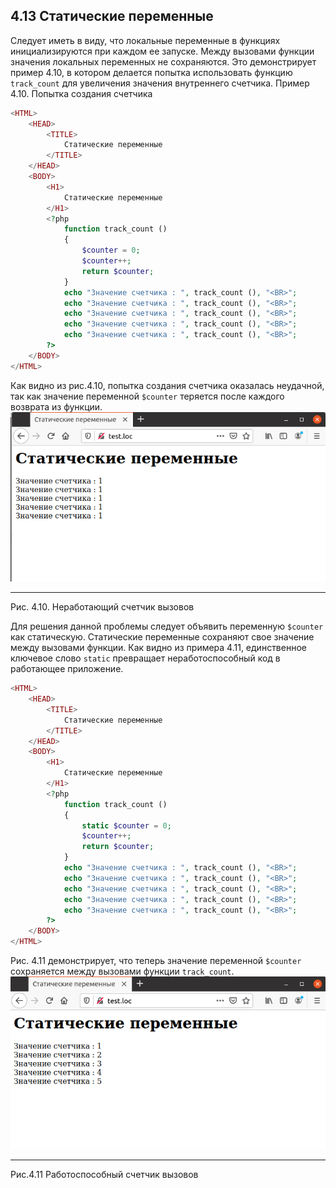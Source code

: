 ## 4.13 Статические переменные
Следует иметь в виду, что локальные переменные в функциях инициализируются при каждом ее запуске. Между вызовами функции значения локальных переменных не сохраняются. Это демонстрирует пример 4.10, в котором делается попытка использовать функцию `track_count` для увеличения значения внутреннего счетчика.
Пример 4.10. Попытка создания счетчика
```php
<HTML>
    <HEAD>
        <TITLE>
            Статические переменные
        </TITLE>
    </HEAD>
    <BODY>
        <H1>
            Статические переменные
        </H1>
        <?php
            function track_count ()
            {
                $counter = 0;
                $counter++;
                return $counter;
            }
            echo "Значение счетчика : ", track_count (), "<BR>";
            echo "Значение счетчика : ", track_count (), "<BR>";
            echo "Значение счетчика : ", track_count (), "<BR>";
            echo "Значение счетчика : ", track_count (), "<BR>";
            echo "Значение счетчика : ", track_count (), "<BR>";
        ?>
    </BODY>
</HTML>
```
Как видно из рис.4.10, попытка создания счетчика оказалась неудачной, так как значение переменной `$counter` теряется после каждого возврата из функции.
![Статические переменные](images/staticheskie-peremennye.png)
*****  
Рис. 4.10. Неработающий счетчик вызовов  

Для решения данной проблемы следует объявить переменную `$counter` как
статическую. Статические переменные сохраняют свое значение между 
вызовами функции. Как видно из примера 4.11, единственное ключевое слово `static` превращает неработоспособный код в работающее приложение.
```php
<HTML>
    <HEAD>
        <TITLE>
            Статические переменные
        </TITLE>
    </HEAD>
    <BODY>
        <H1>
            Статические переменные
        </H1>
        <?php
            function track_count ()
            {
                static $counter = 0;
                $counter++;
                return $counter;
            }
            echo "Значение счетчика : ", track_count (), "<BR>";
            echo "Значение счетчика : ", track_count (), "<BR>";
            echo "Значение счетчика : ", track_count (), "<BR>";
            echo "Значение счетчика : ", track_count (), "<BR>";
            echo "Значение счетчика : ", track_count (), "<BR>";
        ?>
    </BODY>
</HTML>
```
Рис. 4.11 демонстрирует, что теперь значение переменной `$counter` 
сохраняется между вызовами функции `track_count`.
![Статические переменные2](images/staticheskie-peremennye2.png)
*****  
Рис.4.11 Работоспособный счетчик вызовов
